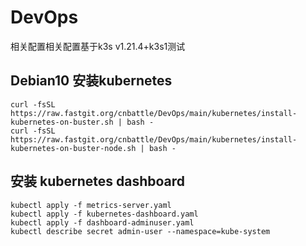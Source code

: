 # DevOps

相关配置相关配置基于k3s v1.21.4+k3s1测试


## Debian10 安装kubernetes
```
curl -fsSL https://raw.fastgit.org/cnbattle/DevOps/main/kubernetes/install-kubernetes-on-buster.sh | bash - 
curl -fsSL https://raw.fastgit.org/cnbattle/DevOps/main/kubernetes/install-kubernetes-on-buster-node.sh | bash - 
```

## 安装 kubernetes dashboard
```
kubectl apply -f metrics-server.yaml
kubectl apply -f kubernetes-dashboard.yaml
kubectl apply -f dashboard-adminuser.yaml
kubectl describe secret admin-user --namespace=kube-system
```